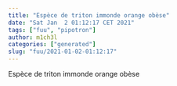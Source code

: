 ```yaml
---
title: "Espèce de triton immonde orange obèse"
date: "Sat Jan  2 01:12:17 CET 2021"
tags: ["fuu", "pipotron"]
author: m1ch3l
categories: ["generated"]
slug: "fuu/2021-01-02-01:12:17"
---
```


Espèce de triton immonde orange obèse
